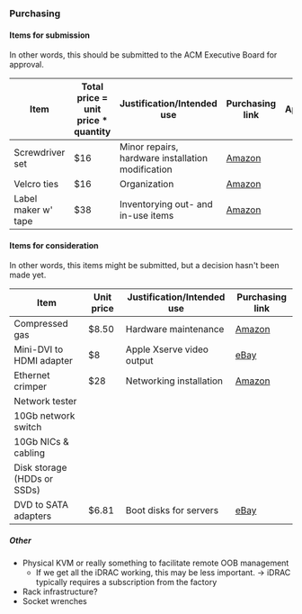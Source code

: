 ### Purchasing

#### Items for submission
In other words, this should be submitted to the ACM Executive Board for approval.

| Item            | Total price = unit price * quantity | Justification/Intended use                        | Purchasing link                                                                            | Approved?|
|-----------------|-------------------------------------|---------------------------------------------------|--------------------------------------------------------------------------------------------|---|
| Screwdriver set | $16                                 | Minor repairs, hardware installation modification | [Amazon](https://smile.amazon.com/dp/B08DRB1DFJ)                                           ||
| Velcro ties     | $16                                 | Organization                                      | [Amazon](https://smile.amazon.com/gp/product/B08TTPX4KB)                                   ||
| Label maker w' tape         | $38        | Inventorying out- and in-use items | [Amazon](https://smile.amazon.com/DYMO-LetraTag-Handheld-Labeling-1955663/dp/B01BD6DRI6)       |

#### Items for consideration
In other words, this items might be submitted, but a decision hasn't been made yet.

| Item                        | Unit price | Justification/Intended use         | Purchasing link                                                                                |
|-----------------------------|------------|------------------------------------|------------------------------------------------------------------------------------------------|
| Compressed gas              | $8.50      | Hardware maintenance               | [Amazon](https://smile.amazon.com/Dust-Off-Disposable-Compressed-Gas-Duster/dp/B073TQ26JX)     |
| Mini-DVI to HDMI adapter    | $8         | Apple Xserve video output          | [eBay](https://www.ebay.com/itm/390693806930)                                                  |
| Ethernet crimper            | $28        | Networking installation            | [Amazon](https://smile.amazon.com/Ethernet-Crimper-Connectors-Crimping-Included/dp/B09JYTBDXN) |
| Network tester              |            |                                    |                                                                                                |
| 10Gb network switch          |            |                                    |                                                                                                |
| 10Gb NICs & cabling          |            |                                    |                                                                                                |
| Disk storage (HDDs or SSDs) |            |                                    |                                                                                                |
| DVD to SATA adapters        | $6.81      | Boot disks for servers             | [eBay](https://www.ebay.com/itm/134367151192?chn=ps&mkevt=1&mkcid=28&srsltid=AfAwrE64_cvakGYsjQHQPXZZMYNpuejfg7VKyFXMoJxNHr6HZeFGhc3kHsM ) |

##### Other
- Physical KVM or really something to facilitate remote OOB management
  - If we get all the iDRAC working, this may be less important. -> iDRAC typically requires a subscription from the factory
- Rack infrastructure?
- Socket wrenches

